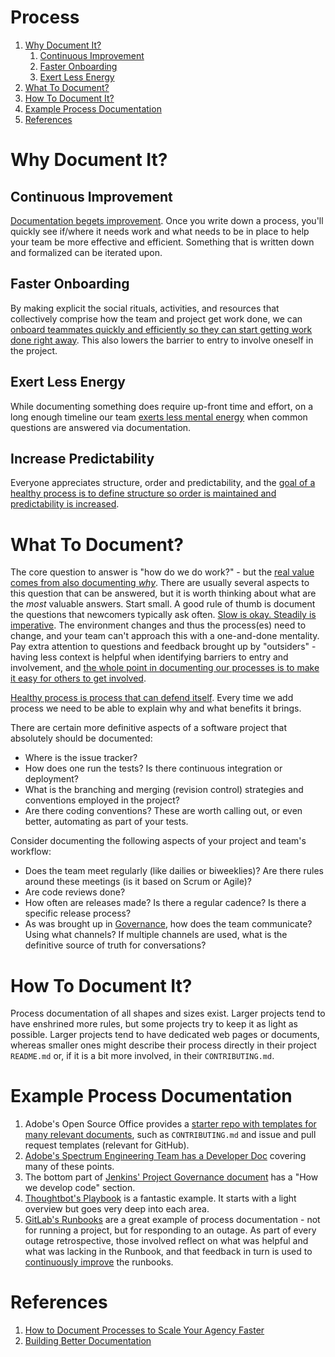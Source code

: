 # Process

1. [Why Document It?](#why-document-it)
    1. [Continuous Improvement](#continuous-improvement)
    2. [Faster Onboarding](#faster-onboarding)
    3. [Exert Less Energy](#exert-less-energy)
2. [What To Document?](#what-to-document)
3. [How To Document It?](#how-to-document-it)
4. [Example Process Documentation](#example-process-documentation)
5. [References](#references)

# Why Document It?

## Continuous Improvement

[Documentation begets improvement][document-agency]. Once you write down a process,
you'll quickly see if/where it needs work and what needs to be in place to help
your team be more effective and efficient. Something that is written down and
formalized can be iterated upon.

## Faster Onboarding

By making explicit the social rituals, activities, and resources that collectively
comprise how the team and project get work done, we can [onboard teammates quickly
and efficiently so they can start getting work done right away][better-docs]. This
also lowers the barrier to entry to involve oneself in the project.

## Exert Less Energy

While documenting something does require up-front time and effort, on a long enough
timeline our team [exerts less mental energy][better-docs] when common questions
are answered via documentation.

## Increase Predictability

Everyone appreciates structure, order and predictability, and the [goal of a healthy
process is to define structure so order is maintained and predictability is increased][process-myth].

# What To Document?

The core question to answer is "how do we do work?" - but the [real value comes
from also documenting _why_][process-myth]. There are usually several aspects to
this question that can be answered, but it is worth thinking about what are the _most_
valuable answers. Start small. A good rule of thumb is document the questions that
newcomers typically ask often. [Slow is okay. Steadily is imperative][document-agency].
The environment changes and thus the process(es) need to change, and your team can't
approach this with a one-and-done mentality. Pay extra attention to questions and
feedback brought up by "outsiders" - having less context is helpful when identifying
barriers to entry and involvement, and [the whole point in documenting our processes
is to make it easy for others to get involved](README.md#goals).

[Healthy process is process that can defend itself][process-myth]. Every time we
add process we need to be able to explain why and what benefits it brings.

There are certain more definitive aspects of a software project that absolutely
should be documented:

- Where is the issue tracker?
- How does one run the tests? Is there continuous integration or deployment?
- What is the branching and merging (revision control) strategies and
    conventions employed in the project?
- Are there coding conventions? These are worth calling out, or even better,
    automating as part of your tests.

Consider documenting the following aspects of your project and team's workflow:

- Does the team meet regularly (like dailies or biweeklies)? Are there rules around
    these meetings (is it based on Scrum or Agile)?
- Are code reviews done?
- How often are releases made? Is there a regular cadence? Is there a specific
    release process?
- As was brought up in [Governance](Governance.md), how does the team
    communicate? Using what channels? If multiple channels are used, what is the
    definitive source of truth for conversations?

# How To Document It?

Process documentation of all shapes and sizes exist. Larger projects tend to
have enshrined more rules, but some projects try to keep it as light as
possible. Larger projects tend to have dedicated web pages or documents, whereas
smaller ones might describe their process directly in their project `README.md`
or, if it is a bit more involved, in their `CONTRIBUTING.md`.

# Example Process Documentation

1. Adobe's Open Source Office provides a [starter repo with templates for many
   relevant documents][starter-repo], such as `CONTRIBUTING.md` and issue and
   pull request templates (relevant for GitHub).
2. [Adobe's Spectrum Engineering Team has a Developer Doc][spectrum-docs]
   covering many of these points.
3. The bottom part of [Jenkins' Project Governance document][jenkins-governance]
   has a "How we develop code" section.
4. [Thoughtbot's Playbook][thoughtbot-playbook] is a fantastic example. It
   starts with a light overview but goes very deep into each area.
5. [GitLab's Runbooks][gitlab-runbooks] are a great example of process
   documentation - not for running a project, but for responding to an outage.
   As part of every outage retrospective, those involved reflect on what was
   helpful and what was lacking in the Runbook, and that feedback in turn is
   used to [continuously improve](#continuous-improvement) the runbooks.

# References

1. [How to Document Processes to Scale Your Agency Faster][document-agency]
2. [Building Better Documentation][better-docs]

[document-agency]: https://blog.hubspot.com/agency/document-agency-processes
[better-docs]: https://www.atlassian.com/software/confluence/documentation
[starter-repo]: https://git.corp.adobe.com/OpenSourceAdvisoryBoard/starter-repo
[spectrum-docs]: https://wiki.corp.adobe.com/display/AdobeDesign/Developer+Docs
[jenkins-governance]: https://jenkins.io/project/governance
[thoughtbot-playbook]: https://thoughtbot.com/playbook
[gitlab-runbooks]: https://gitlab.com/gitlab-com/runbooks
[process-myth]: http://randsinrepose.com/archives/the-process-myth/
